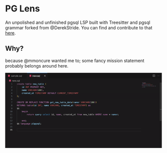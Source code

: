 # PG Lens

An unpolished and unfinished pgsql LSP built with Treesitter and pgsql grammar forked from @DerekStride. You can find and contribute to that [here](https://github.com/maximjov/tree-sitter-sql).

## Why?

because @mmoncure wanted me to; some fancy mission statement probably belongs around here.

![Demo video](demo.gif)